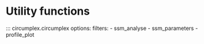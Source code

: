 # Utility functions

::: circumplex.circumplex
    options:
      filters:
        - ssm_analyse
        - ssm_parameters
        - profile_plot